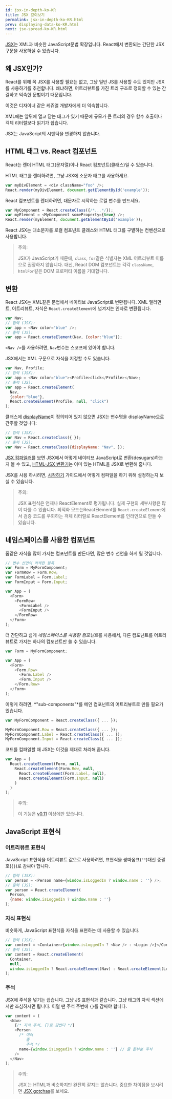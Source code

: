 ```yaml
---
id: jsx-in-depth-ko-KR
title: JSX 깊이보기
permalink: jsx-in-depth-ko-KR.html
prev: displaying-data-ko-KR.html
next: jsx-spread-ko-KR.html
---
```


[JSX](http://facebook.github.io/jsx/)는 XML과 비슷한 JavaScript문법 확장입니다. React에서 변환되는 간단한 JSX 구문을 사용하실 수 있습니다.

## 왜 JSX인가?

React를 위해 꼭 JSX를 사용할 필요는 없고, 그냥 일반 JS를 사용할 수도 있지만 JSX를 사용하기를 추천합니다. 왜냐하면, 어트리뷰트를 가진 트리 구조로 정의할 수 있는 간결하고 익숙한 문법이기 때문입니다.

이것은 디자이너 같은 케쥬얼 개발자에게 더 익숙합니다.

XML에는 앞뒤에 열고 닫는 태그가 있기 때문에 규모가 큰 트리의 경우 함수 호출이나 객체 리터럴보다 읽기가 쉽습니다.

JSX는 JavaScript의 시맨틱을 변경하지 않습니다.

## HTML 태그 vs. React 컴포넌트

React는 렌더 HTML 태그(문자열)이나 React 컴포넌트(클래스)일 수 있습니다.

HTML 태그를 렌더하려면, 그냥 JSX에 소문자 태그를 사용하세요.

```javascript
var myDivElement = <div className="foo" />;
React.render(myDivElement, document.getElementById('example'));
```

React 컴포넌트를 렌더하려면, 대문자로 시작하는 로컬 변수를 만드세요.

```javascript
var MyComponent = React.createClass({/*...*/});
var myElement = <MyComponent someProperty={true} />;
React.render(myElement, document.getElementById('example'));
```

React JSX는 대소문자를 로컬 컴포넌트 클래스와 HTML 태그를 구별하는 컨벤션으로 사용합니다.

> 주의:
>
> JSX가 JavaScript기 때문에, `class`, `for`같은 식별자는 XML 어트리뷰트 이름으로
> 권장하지 않습니다. 대신, React DOM 컴포넌트는 각각 `className`, `htmlFor`같은
> DOM 프로퍼티 이름을 기대합니다.

<a name="the-transform"></a>
## 변환

React JSX는 XML같은 문법에서 네이티브 JavaScript로 변환됩니다. XML 엘리먼트, 어트리뷰트, 자식은 `React.createElement`에 넘겨지는 인자로 변환됩니다.

```javascript
var Nav;
// 입력 (JSX):
var app = <Nav color="blue" />;
// 출력 (JS):
var app = React.createElement(Nav, {color:"blue"});
```

`<Nav />`를 사용하려면, `Nav`변수는 스코프에 있어야 합니다.

JSX에서는 XML 구문으로 자식을 지정할 수도 있습니다.

```javascript
var Nav, Profile;
// 입력 (JSX):
var app = <Nav color="blue"><Profile>click</Profile></Nav>;
// 출력 (JS):
var app = React.createElement(
  Nav,
  {color:"blue"},
  React.createElement(Profile, null, "click")
);
```

클래스에 [displayName](/react/docs/component-specs-ko-KR.html#displayName)이 정의되어 있지 않으면 JSX는 변수명을 displayName으로 간주할 것입니다:

```javascript
// 입력 (JSX):
var Nav = React.createClass({ });
// 출력 (JS):
var Nav = React.createClass({displayName: "Nav", });
```

[JSX 컴파일러](/react/jsx-compiler.html)를 보면 JSX에서 어떻게 네이티브 JavaScript로 변환(desugars)하는지 볼 수 있고, [HTML-JSX 변환기](/react/html-jsx.html)는 이미 있는 HTML을 JSX로 변환해 줍니다.

JSX를 사용 하시려면, [시작하기](/react/docs/getting-started-ko-KR.html) 가이드에서 어떻게 컴파일을 하기 위해 설정하는지 보실 수 있습니다.

> 주의:
>
> JSX 표현식은 언제나 ReactElement로 평가됩니다. 실제 구현의 세부사항은 많이
> 다를 수 있습니다. 최적화 모드는ReactElement를 `React.createElement`에서 검증
> 코드를 우회하는 객체 리터럴로 ReactElement를 인라인으로 만들 수 있습니다.

## 네임스페이스를 사용한 컴포넌트

폼같은 자식을 많이 가지는 컴포넌트를 만든다면, 많은 변수 선언을 하게 될 것입니다.

```javascript
// 변수 선언의 어색한 블록
var Form = MyFormComponent;
var FormRow = Form.Row;
var FormLabel = Form.Label;
var FormInput = Form.Input;

var App = (
  <Form>
    <FormRow>
      <FormLabel />
      <FormInput />
    </FormRow>
  </Form>
);
```

더 간단하고 쉽게 *네임스페이스를 사용한 컴포넌트*를 사용해서, 다른 컴포넌트를 어트리뷰트로 가지는 하나의 컴포넌트만 쓸 수 있습니다.

```javascript
var Form = MyFormComponent;

var App = (
  <Form>
    <Form.Row>
      <Form.Label />
      <Form.Input />
    </Form.Row>
  </Form>
);
```

이렇게 하려면, *"sub-components"*를 메인 컴포넌트의 어트리뷰트로 만들 필요가 있습니다.

```javascript
var MyFormComponent = React.createClass({ ... });

MyFormComponent.Row = React.createClass({ ... });
MyFormComponent.Label = React.createClass({ ... });
MyFormComponent.Input = React.createClass({ ... });
```

코드를 컴파일할 때 JSX는 이것을 제대로 처리해 줍니다.

```javascript
var App = (
  React.createElement(Form, null,
    React.createElement(Form.Row, null,
      React.createElement(Form.Label, null),
      React.createElement(Form.Input, null)
    )
  )
);
```

> 주의:
>
> 이 기능은 [v0.11](http://facebook.github.io/react/blog/2014/07/17/react-v0.11.html#jsx) 이상에만 있습니다.

## JavaScript 표현식

### 어트리뷰트 표현식

JavaScript 표현식을 어트리뷰트 값으로 사용하려면, 표현식을 쌍따옴표(`""`)대신 중괄호(`{}`)로 감싸야 합니다.

```javascript
// 입력 (JSX):
var person = <Person name={window.isLoggedIn ? window.name : ''} />;
// 출력 (JS):
var person = React.createElement(
  Person,
  {name: window.isLoggedIn ? window.name : ''}
);
```

### 자식 표현식

비슷하게, JavaScript 표현식을 자식을 표현하는 데 사용할 수 있습니다.

```javascript
// 입력 (JSX):
var content = <Container>{window.isLoggedIn ? <Nav /> : <Login />}</Container>;
// 출력 (JS):
var content = React.createElement(
  Container,
  null,
  window.isLoggedIn ? React.createElement(Nav) : React.createElement(Login)
);
```

### 주석

JSX에 주석을 넣기는 쉽습니다. 그냥 JS 표현식과 같습니다. 그냥 태그의 자식 섹션에서만 조심하시면 됩니다. 이럴 땐 주석 주변에 `{}`를 감싸야 합니다.

```javascript
var content = (
  <Nav>
    {/* 자식 주석, {}로 감싼다 */}
    <Person
      /* 여러
         줄
         주석 */
      name={window.isLoggedIn ? window.name : ''} // 줄 끝부분 주석
    />
  </Nav>
);
```

> 주의:
>
> JSX 는 HTML과 비슷하지만 완전히 같지는 않습니다. 중요한 차이점을 보시려면 [JSX gotchas](/react/docs/jsx-gotchas-ko-KR.html)를 보세요.
